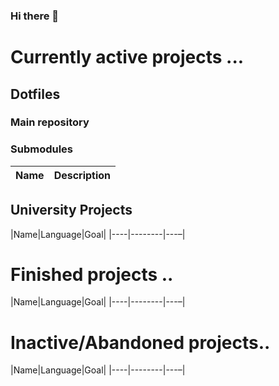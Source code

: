 ### Hi there 👋

# Currently active projects ...
## Dotfiles
### Main repository

### Submodules
|Name|Description|
|----|-----------|

## University Projects
|Name|Language|Goal|
|----|--------|---–|

# Finished projects ..
|Name|Language|Goal|
|----|--------|---–|

# Inactive/Abandoned projects..
|Name|Language|Goal|
|----|--------|---–|



<!--
**DefinitelyNotSimon13/DefinitelyNotSimon13** is a ✨ _special_ ✨ repository because its `README.md` (this file) appears on your GitHub profile.

Here are some ideas to get you started:

- 🔭 I’m currently working on ...
- 🌱 I’m currently learning ...
- 👯 I’m looking to collaborate on ...
- 🤔 I’m looking for help with ...
- 💬 Ask me about ...
- 📫 How to reach me: ...
- 😄 Pronouns: ...
- ⚡ Fun fact: ...
-->
